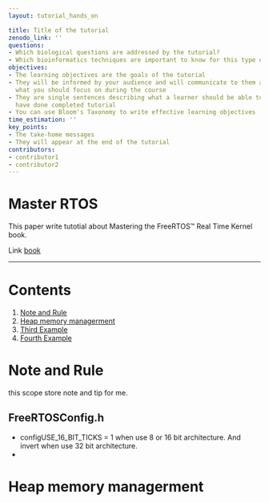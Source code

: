 ```yaml
---
layout: tutorial_hands_on

title: Title of the tutorial
zenodo_link: ''
questions:
- Which biological questions are addressed by the tutorial?
- Which bioinformatics techniques are important to know for this type of data?
objectives:
- The learning objectives are the goals of the tutorial
- They will be informed by your audience and will communicate to them and to yourself
  what you should focus on during the course
- They are single sentences describing what a learner should be able to do once they
  have done completed tutorial
- You can use Bloom's Taxonomy to write effective learning objectives
time_estimation: ''
key_points:
- The take-home messages
- They will appear at the end of the tutorial
contributors:
- contributor1
- contributor2
---
```

# Master RTOS

This paper write tutotial about Mastering the FreeRTOS™
Real Time Kernel book.

Link [book](https://www.freertos.org/fr-content-src/uploads/2018/07/161204_Mastering_the_FreeRTOS_Real_Time_Kernel-A_Hands-On_Tutorial_Guide.pdf)

---

# Contents
1. [Note and Rule](#note-and-rule)
2. [Heap memory managerment](#Heap-memory-managerment)
3. [Third Example](#third-example)
4. [Fourth Example](#fourth-examplehttpwwwfourthexamplecom)

# Note and Rule
this scope store note and tip for me.
## FreeRTOSConfig.h

* configUSE_16_BIT_TICKS = 1 when use 8 or 16 bit architecture. And invert when use 32 bit architecture.
*


# Heap memory managerment
<!-- # 

blabla

## Note
## Tip
blabla

# 

blabla

## 

blabla

# Conclusion
{:.no_toc}

blabla -->
